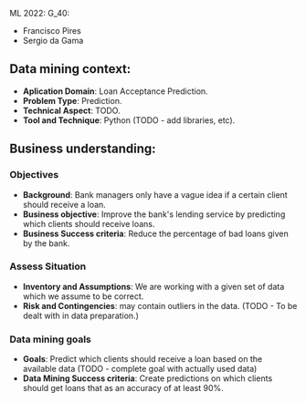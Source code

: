 ML 2022:
G_40:
- Francisco Pires
- Sergio da Gama

## Data mining context:

- __Aplication Domain__: Loan Acceptance Prediction.
- __Problem Type__: Prediction.
- __Technical Aspect__: TODO.
- __Tool and Technique__: Python (TODO - add libraries, etc).

## Business understanding:
### Objectives
- __Background__: Bank managers only have a vague idea if a certain client should receive a loan.
- __Business objective__: Improve the bank's lending service by predicting which clients should receive loans.
- __Business Success criteria__: Reduce the percentage of bad loans given by the bank. 
### Assess Situation
- __Inventory and Assumptions__: We are working with a given set of data which we assume to be correct.
- __Risk and Contingencies__: may contain outliers in the data. (TODO - To be dealt with in data preparation.)
### Data mining goals
- __Goals__: Predict which clients should receive a loan based on the available data (TODO - complete goal with actually used data)
- __Data Mining Success criteria__: Create predictions on which clients should get loans that as an accuracy of at least 90%.
